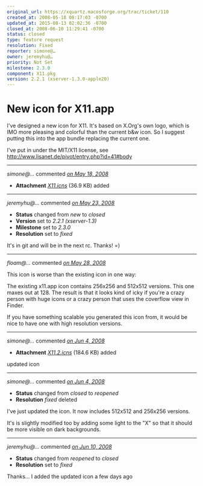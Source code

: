 ```yaml
---
original_url: https://xquartz.macosforge.org/trac/ticket/110
created_at: 2008-05-18 08:17:03 -0700
updated_at: 2015-08-13 02:02:36 -0700
closed_at: 2008-06-10 11:29:41 -0700
status: closed
type: feature request
resolution: Fixed
reporter: simone@…
owner: jeremyhu@…
priority: Not Set
milestone: 2.3.0
component: X11.pkg
version: 2.2.1 (xserver-1.3.0-apple20)
---
```


New icon for X11.app
====================


I've designed a new icon for X11. It's based on X.Org's own logo, which is IMO more pleasing and colorful than the current b&w icon.
So I suggest putting this into the app bundle replacing the current one.

I've put in under the MIT/X11 license, see <http://www.lisanet.de/pivot/entry.php?id=41#body>



---

*simone@…* commented *[on May 18, 2008](https://xquartz.macosforge.org/trac/attachment/ticket/110/X11.icns "May 18, 2008 at 8:17 AM PDT")*

-   **Attachment** *[X11.icns](../attachment/ticket/110/X11.icns)* (36.9 KB) added



---

*jeremyhu@…* commented *[on May 23, 2008](https://xquartz.macosforge.org/trac/ticket/110#comment:1 "May 23, 2008 at 2:53 AM PDT")*

-   **Status** changed from *new* to *closed*
-   **Version** set to *2.2.1 (xserver-1.3)*
-   **Milestone** set to *2.3.0*
-   **Resolution** set to *fixed*

It's in git and will be in the next rc. Thanks! =)



---

*floam@…* commented *[on May 28, 2008](https://xquartz.macosforge.org/trac/ticket/110#comment:2 "May 28, 2008 at 12:50 PM PDT")*

This icon is worse than the existing icon in one way:

The existing x11.app icon contains 256x256 and 512x512 versions. This one maxes out at 128. The result is that it looks kind of icky if you're a crazy person with huge icons or a crazy person that uses the coverflow view in Finder.

If you have something scalable you generated this icon from, it would be nice to have one with high resolution versions.



---

*simone@…* commented *[on Jun 4, 2008](https://xquartz.macosforge.org/trac/attachment/ticket/110/X11.2.icns "June 4, 2008 at 1:37 PM PDT")*

-   **Attachment** *[X11.2.icns](../attachment/ticket/110/X11.2.icns)* (184.6 KB) added

updated icon



---

*simone@…* commented *[on Jun 4, 2008](https://xquartz.macosforge.org/trac/ticket/110#comment:3 "June 4, 2008 at 1:39 PM PDT")*

-   **Status** changed from *closed* to *reopened*
-   **Resolution** *fixed* deleted

I've just updated the icon. It now includes 512x512 and 256x256 versions.

It's is slightly modified too by adding some light to the "X" so that it should be more visible on dark backgrounds.



---

*jeremyhu@…* commented *[on Jun 10, 2008](https://xquartz.macosforge.org/trac/ticket/110#comment:4 "June 10, 2008 at 11:29 AM PDT")*

-   **Status** changed from *reopened* to *closed*
-   **Resolution** set to *fixed*

Thanks... I added the updated icon a few days ago



